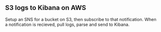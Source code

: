 ## S3 logs to Kibana on AWS

Setup an SNS for a bucket on S3, then subscribe to that notification. When a notification is recieved, pull logs, parse and send to Kibana.
